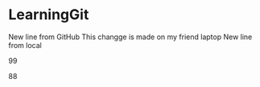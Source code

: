 # LearningGit

New line from GitHub
This changge is made on my friend laptop
New line from local

99


88